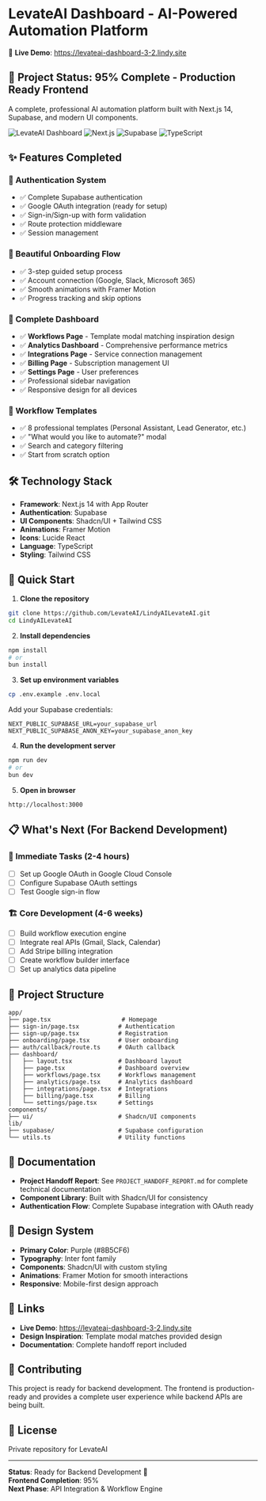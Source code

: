 # LevateAI Dashboard - AI-Powered Automation Platform

🚀 **Live Demo**: https://levateai-dashboard-3-2.lindy.site

## 🎯 Project Status: 95% Complete - Production Ready Frontend

A complete, professional AI automation platform built with Next.js 14, Supabase, and modern UI components.

![LevateAI Dashboard](https://img.shields.io/badge/Status-Production%20Ready-brightgreen)
![Next.js](https://img.shields.io/badge/Next.js-14-black)
![Supabase](https://img.shields.io/badge/Supabase-Auth-green)
![TypeScript](https://img.shields.io/badge/TypeScript-Ready-blue)

## ✨ Features Completed

### 🔐 Authentication System
- ✅ Complete Supabase authentication
- ✅ Google OAuth integration (ready for setup)
- ✅ Sign-in/Sign-up with form validation
- ✅ Route protection middleware
- ✅ Session management

### 🎨 Beautiful Onboarding Flow
- ✅ 3-step guided setup process
- ✅ Account connection (Google, Slack, Microsoft 365)
- ✅ Smooth animations with Framer Motion
- ✅ Progress tracking and skip options

### 🚀 Complete Dashboard
- ✅ **Workflows Page** - Template modal matching inspiration design
- ✅ **Analytics Dashboard** - Comprehensive performance metrics
- ✅ **Integrations Page** - Service connection management
- ✅ **Billing Page** - Subscription management UI
- ✅ **Settings Page** - User preferences
- ✅ Professional sidebar navigation
- ✅ Responsive design for all devices

### 🎯 Workflow Templates
- ✅ 8 professional templates (Personal Assistant, Lead Generator, etc.)
- ✅ "What would you like to automate?" modal
- ✅ Search and category filtering
- ✅ Start from scratch option

## 🛠️ Technology Stack

- **Framework**: Next.js 14 with App Router
- **Authentication**: Supabase
- **UI Components**: Shadcn/UI + Tailwind CSS
- **Animations**: Framer Motion
- **Icons**: Lucide React
- **Language**: TypeScript
- **Styling**: Tailwind CSS

## 🚀 Quick Start

1. **Clone the repository**
```bash
git clone https://github.com/LevateAI/LindyAILevateAI.git
cd LindyAILevateAI
```

2. **Install dependencies**
```bash
npm install
# or
bun install
```

3. **Set up environment variables**
```bash
cp .env.example .env.local
```

Add your Supabase credentials:
```env
NEXT_PUBLIC_SUPABASE_URL=your_supabase_url
NEXT_PUBLIC_SUPABASE_ANON_KEY=your_supabase_anon_key
```

4. **Run the development server**
```bash
npm run dev
# or
bun dev
```

5. **Open in browser**
```
http://localhost:3000
```

## 📋 What's Next (For Backend Development)

### 🔧 Immediate Tasks (2-4 hours)
- [ ] Set up Google OAuth in Google Cloud Console
- [ ] Configure Supabase OAuth settings
- [ ] Test Google sign-in flow

### 🏗️ Core Development (4-6 weeks)
- [ ] Build workflow execution engine
- [ ] Integrate real APIs (Gmail, Slack, Calendar)
- [ ] Add Stripe billing integration
- [ ] Create workflow builder interface
- [ ] Set up analytics data pipeline

## 📁 Project Structure

```
app/
├── page.tsx                    # Homepage
├── sign-in/page.tsx           # Authentication
├── sign-up/page.tsx           # Registration
├── onboarding/page.tsx        # User onboarding
├── auth/callback/route.ts     # OAuth callback
├── dashboard/
│   ├── layout.tsx             # Dashboard layout
│   ├── page.tsx               # Dashboard overview
│   ├── workflows/page.tsx     # Workflows management
│   ├── analytics/page.tsx     # Analytics dashboard
│   ├── integrations/page.tsx  # Integrations
│   ├── billing/page.tsx       # Billing
│   └── settings/page.tsx      # Settings
components/
├── ui/                        # Shadcn/UI components
lib/
├── supabase/                  # Supabase configuration
└── utils.ts                   # Utility functions
```

## 📖 Documentation

- **Project Handoff Report**: See `PROJECT_HANDOFF_REPORT.md` for complete technical documentation
- **Component Library**: Built with Shadcn/UI for consistency
- **Authentication Flow**: Complete Supabase integration with OAuth ready

## 🎨 Design System

- **Primary Color**: Purple (#8B5CF6)
- **Typography**: Inter font family
- **Components**: Shadcn/UI with custom styling
- **Animations**: Framer Motion for smooth interactions
- **Responsive**: Mobile-first design approach

## 🔗 Links

- **Live Demo**: https://levateai-dashboard-3-2.lindy.site
- **Design Inspiration**: Template modal matches provided design
- **Documentation**: Complete handoff report included

## 👥 Contributing

This project is ready for backend development. The frontend is production-ready and provides a complete user experience while backend APIs are being built.

## 📄 License

Private repository for LevateAI

---

**Status**: Ready for Backend Development 🚀  
**Frontend Completion**: 95%  
**Next Phase**: API Integration & Workflow Engine
